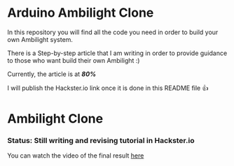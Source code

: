# Arduino Ambilight Clone
In this repository you will find all the code you need in order to build your own Ambilight system.

There is a Step-by-step article that I am writing in order to provide guidance to those who want build their own Ambilight :)

Currently, the article is at ***80%***

I will publish the Hackster.io link once it is done in this README file 👍

# Ambilight Clone

### Status: Still writing and revising tutorial in Hackster.io

You can watch the video of the final result [here](https://youtu.be/jl_NW2UmopU)
